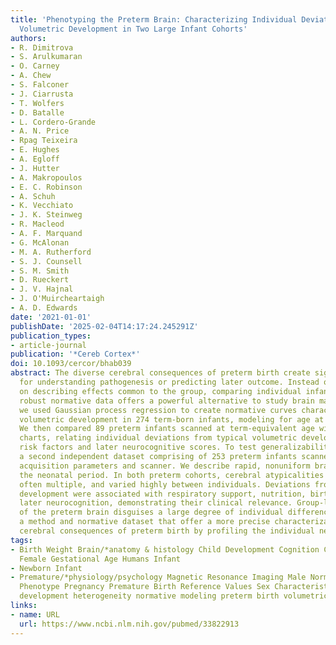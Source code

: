 ```yaml
---
title: 'Phenotyping the Preterm Brain: Characterizing Individual Deviations From Normative
  Volumetric Development in Two Large Infant Cohorts'
authors:
- R. Dimitrova
- S. Arulkumaran
- O. Carney
- A. Chew
- S. Falconer
- J. Ciarrusta
- T. Wolfers
- D. Batalle
- L. Cordero-Grande
- A. N. Price
- Rpag Teixeira
- E. Hughes
- A. Egloff
- J. Hutter
- A. Makropoulos
- E. C. Robinson
- A. Schuh
- K. Vecchiato
- J. K. Steinweg
- R. Macleod
- A. F. Marquand
- G. McAlonan
- M. A. Rutherford
- S. J. Counsell
- S. M. Smith
- D. Rueckert
- J. V. Hajnal
- J. O'Muircheartaigh
- A. D. Edwards
date: '2021-01-01'
publishDate: '2025-02-04T14:17:24.245291Z'
publication_types:
- article-journal
publication: '*Cereb Cortex*'
doi: 10.1093/cercor/bhab039
abstract: The diverse cerebral consequences of preterm birth create significant challenges
  for understanding pathogenesis or predicting later outcome. Instead of focusing
  on describing effects common to the group, comparing individual infants against
  robust normative data offers a powerful alternative to study brain maturation. Here
  we used Gaussian process regression to create normative curves characterizing brain
  volumetric development in 274 term-born infants, modeling for age at scan and sex.
  We then compared 89 preterm infants scanned at term-equivalent age with these normative
  charts, relating individual deviations from typical volumetric development to perinatal
  risk factors and later neurocognitive scores. To test generalizability, we used
  a second independent dataset comprising of 253 preterm infants scanned using different
  acquisition parameters and scanner. We describe rapid, nonuniform brain growth during
  the neonatal period. In both preterm cohorts, cerebral atypicalities were widespread,
  often multiple, and varied highly between individuals. Deviations from normative
  development were associated with respiratory support, nutrition, birth weight, and
  later neurocognition, demonstrating their clinical relevance. Group-level understanding
  of the preterm brain disguises a large degree of individual differences. We provide
  a method and normative dataset that offer a more precise characterization of the
  cerebral consequences of preterm birth by profiling the individual neonatal brain.
tags:
- Birth Weight Brain/*anatomy & histology Child Development Cognition Cohort Studies
  Female Gestational Age Humans Infant
- Newborn Infant
- Premature/*physiology/psychology Magnetic Resonance Imaging Male Normal Distribution
  Phenotype Pregnancy Premature Birth Reference Values Sex Characteristics early brain
  development heterogeneity normative modeling preterm birth volumetric MRI
links:
- name: URL
  url: https://www.ncbi.nlm.nih.gov/pubmed/33822913
---
```

